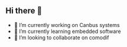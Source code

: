 ## Hi there 👋

- 🔭 I’m currently working on Canbus systems
- 🌱 I’m currently learning embedded software 
- 👯 I’m looking to collaborate on comodif


